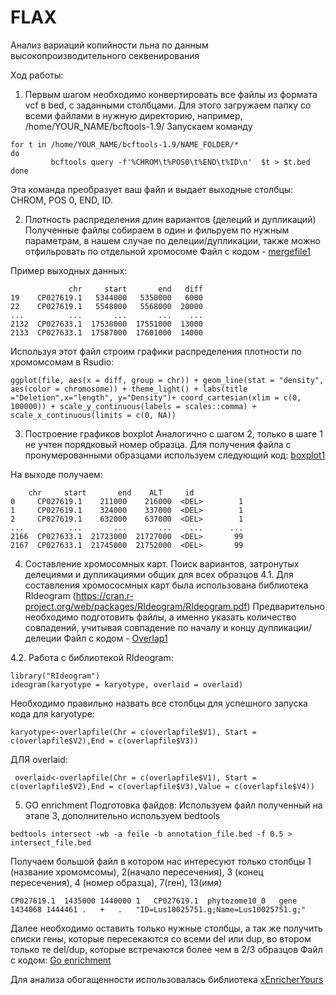 # FLAX
Анализ вариаций копийности льна по данным высокопроизводительного секвенирования

Ход работы:
1. Первым шагом необходимо конвертировать все файлы из формата vcf в bed, с заданными столбцами.
Для этого загружаем папку со всеми файлами в нужную директорию, например, /home/YOUR_NAME/bcftools-1.9/
Запускаем команду

```
for t in /home/YOUR_NAME/bcftools-1.9/NAME_FOLDER/*
do 
         bcftools query -f'%CHROM\t%POS0\t%END\t%ID\n'  $t > $t.bed
done
```
Эта команда преобразует ваш файл и выдает выходные столбцы: CHROM, POS 0, END, ID.

2.	Плотность распределения длин вариантов (делеций и дупликаций)
Полученные файлы собираем в один и фильруем по нужным параметрам, в нашем случае по делеции/дупликации, также можно отфильровать по отдельной хромосоме
Файл с кодом - [mergefile1](https://github.com/ZakirovaDd/FLAX/blob/main/mergefile1)

Пример выходных данных:
```
             chr     start       end   diff
19    CP027619.1   5344000   5350000   6000
22    CP027619.1   5548000   5568000  20000
...          ...       ...       ...    ...
2132  CP027633.1  17538000  17551000  13000
2133  CP027633.1  17587000  17601000  14000
```
Используя этот файл строим графики распределения плотности по хромомсомам в Rsudio:

```
ggplot(file, aes(x = diff, group = chr)) + geom_line(stat = "density", aes(color = chromosome)) + theme_light() + labs(title ="Deletion",x="length", y="Density")+ coord_cartesian(xlim = c(0, 100000)) + scale_y_continuous(labels = scales::comma) + scale_x_continuous(limits = c(0, NA)) 
```
3. Построение графиков boxplot 
Аналогично с шагом 2, только в шаге 1 не учтен порядковый номер образца.
Для получения файла с пронумерованными образцами используем следующий код: [boxplot1](https://github.com/ZakirovaDd/FLAX/blob/main/boxplot1)

На выходе получаем: 
```
    chr     start       end    ALT     id
0     CP027619.1    211000    216000  <DEL>        1
1     CP027619.1    324000    337000  <DEL>        1
2     CP027619.1    632000    637000  <DEL>        1
...          ...       ...       ...    ...      ...
2166  CP027633.1  21723000  21727000  <DEL>       99
2167  CP027633.1  21745000  21752000  <DEL>       99
```
4. Составление хромосомных карт. Поиск вариантов, затронутых делециями и дупликациями общих для всех образцов
4.1. Для составления хромососмных карт была использована библиотека RIdeogram (https://cran.r-project.org/web/packages/RIdeogram/RIdeogram.pdf)
Предварительно необходимо подготовить файлы, а именно указать количество совпадений, учитывая совпадение по началу и концу дупликации/делеции
Файл с кодом - [Overlap1](https://github.com/ZakirovaDd/FLAX/blob/main/Overlap)

4.2. Работа с библиотекой RIdeogram:

```
library("RIdeogram")
ideogram(karyotype = karyotype, overlaid = overlaid)
```
Необходимо правильно назвать все столбцы для успешного запуска кода
для karyotype:
```
karyotype<-overlapfile(Chr = c(overlapfile$V1), Start = c(overlapfile$V2),End = c(overlapfile$V3))
```
ДЛЯ overlaid:
```
 overlaid<-overlapfile(Chr = c(overlapfile$V1), Start = c(overlapfile$V2),End = c(overlapfile$V3),Value = c(overlapfile$V4))
```
5. GO enrichment 
Подготовка файдов: Используем файл полученный на этапе  3, дополнительно используем bedtools
```
bedtools intersect -wb -a feile -b annotation_file.bed -f 0.5 > intersect_file.bed
```
Получаем большой файл в котором нас интересуют только столбцы 1 (название хромомсомы), 2(начало пересечения), 3 (конец пересечения),  4 (номер образца), 7(ген), 13(имя)
```
CP027619.1	1435000	1440000	1	CP027619.1	phytozome10_0	gene	1434068	1444461	.	+	.	"ID=Lus10025751.g;Name=Lus10025751.g;"
```
Далее необходимо оставить только нужные столбцы, а так же получить списки гены, которые пересекаются со всеми del или dup, во втором только те del/dup, которые встречаются более чем в 2/3 образцов
Файл с кодом: [Go enrichment](https://github.com/ZakirovaDd/FLAX/blob/main/Go%20enrichment)  

Для анализа обогащенности использовалась библиотека [xEnricherYours](https://www.rdocumentation.org/packages/XGR/versions/1.1.7/topics/xEnricherYours)
